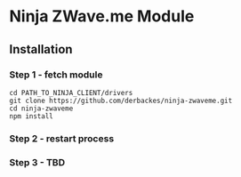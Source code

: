 Ninja ZWave.me Module
===

## Installation
### Step 1 - fetch module 
```
cd PATH_TO_NINJA_CLIENT/drivers
git clone https://github.com/derbackes/ninja-zwaveme.git
cd ninja-zwaveme
npm install
```

### Step 2 - restart process

### Step 3 - TBD
